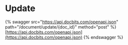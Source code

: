 # Update

{% swagger src="https://api.docbits.com/openapi.json" path="/document/update/{doc_id}" method="post" %}
[https://api.docbits.com/openapi.json](https://api.docbits.com/openapi.json)
{% endswagger %}
